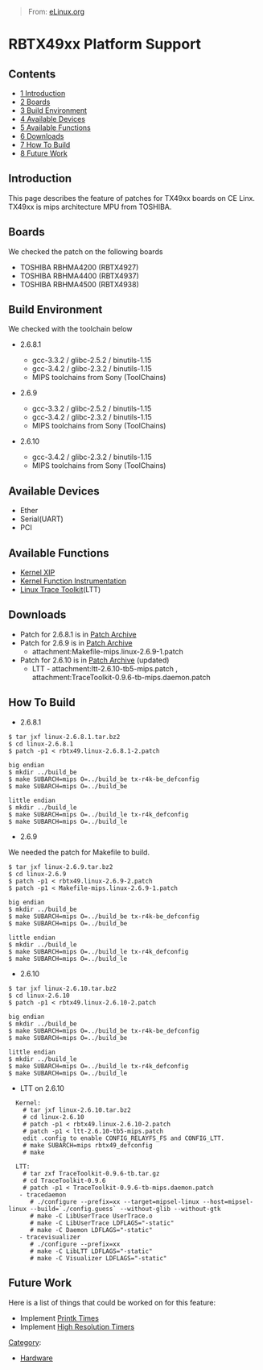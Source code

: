 > From: [eLinux.org](http://eLinux.org/RBTX49xx_Platform_Support "http://eLinux.org/RBTX49xx_Platform_Support")


# RBTX49xx Platform Support



## Contents

-   [1 Introduction](#introduction)
-   [2 Boards](#boards)
-   [3 Build Environment](#build-environment)
-   [4 Available Devices](#available-devices)
-   [5 Available Functions](#available-functions)
-   [6 Downloads](#downloads)
-   [7 How To Build](#how-to-build)
-   [8 Future Work](#future-work)

## Introduction

This page describes the feature of patches for TX49xx boards on CE Linx.
TX49xx is mips architecture MPU from TOSHIBA.

## Boards

We checked the patch on the following boards

-   TOSHIBA RBHMA4200 (RBTX4927)
-   TOSHIBA RBHMA4400 (RBTX4937)
-   TOSHIBA RBHMA4500 (RBTX4938)

## Build Environment

We checked with the toolchain below

-   2.6.8.1
    -   gcc-3.3.2 / glibc-2.5.2 / binutils-1.15
    -   gcc-3.4.2 / glibc-2.3.2 / binutils-1.15
    -   MIPS toolchains from Sony (ToolChains)

-   2.6.9
    -   gcc-3.3.2 / glibc-2.5.2 / binutils-1.15
    -   gcc-3.4.2 / glibc-2.3.2 / binutils-1.15
    -   MIPS toolchains from Sony (ToolChains)

-   2.6.10
    -   gcc-3.4.2 / glibc-2.3.2 / binutils-1.15
    -   MIPS toolchains from Sony (ToolChains)

## Available Devices

-   Ether
-   Serial(UART)
-   PCI

## Available Functions

-   [Kernel XIP](http://eLinux.org/Kernel_XIP "Kernel XIP")
-   [Kernel Function
    Instrumentation](http://eLinux.org/Kernel_Function_Instrumentation "Kernel Function Instrumentation")
-   [Linux Trace
    Toolkit](http://eLinux.org/Linux_Trace_Toolkit "Linux Trace Toolkit")(LTT)

## Downloads

-   Patch for 2.6.8.1 is in [Patch
    Archive](http://eLinux.org/Patch_Archive "Patch Archive")
-   Patch for 2.6.9 is in [Patch
    Archive](http://eLinux.org/Patch_Archive "Patch Archive")
    -   attachment:Makefile-mips.linux-2.6.9-1.patch
-   Patch for 2.6.10 is in [Patch
    Archive](http://eLinux.org/Patch_Archive "Patch Archive") (updated)
    -   LTT - attachment:ltt-2.6.10-tb5-mips.patch ,
        attachment:TraceToolkit-0.9.6-tb-mips.daemon.patch

## How To Build

-   2.6.8.1

<!-- -->

    $ tar jxf linux-2.6.8.1.tar.bz2
    $ cd linux-2.6.8.1
    $ patch -p1 < rbtx49.linux-2.6.8.1-2.patch

    big endian
    $ mkdir ../build_be
    $ make SUBARCH=mips O=../build_be tx-r4k-be_defconfig
    $ make SUBARCH=mips O=../build_be

    little endian
    $ mkdir ../build_le
    $ make SUBARCH=mips O=../build_le tx-r4k_defconfig
    $ make SUBARCH=mips O=../build_le

-   2.6.9

We needed the patch for Makefile to build.

    $ tar jxf linux-2.6.9.tar.bz2
    $ cd linux-2.6.9
    $ patch -p1 < rbtx49.linux-2.6.9-2.patch
    $ patch -p1 < Makefile-mips.linux-2.6.9-1.patch

    big endian
    $ mkdir ../build_be
    $ make SUBARCH=mips O=../build_be tx-r4k-be_defconfig
    $ make SUBARCH=mips O=../build_be

    little endian
    $ mkdir ../build_le
    $ make SUBARCH=mips O=../build_le tx-r4k_defconfig
    $ make SUBARCH=mips O=../build_le

-   2.6.10

<!-- -->

    $ tar jxf linux-2.6.10.tar.bz2
    $ cd linux-2.6.10
    $ patch -p1 < rbtx49.linux-2.6.10-2.patch

    big endian
    $ mkdir ../build_be
    $ make SUBARCH=mips O=../build_be tx-r4k-be_defconfig
    $ make SUBARCH=mips O=../build_be

    little endian
    $ mkdir ../build_le
    $ make SUBARCH=mips O=../build_le tx-r4k_defconfig
    $ make SUBARCH=mips O=../build_le

-   LTT on 2.6.10

<!-- -->

      Kernel:
        # tar jxf linux-2.6.10.tar.bz2
        # cd linux-2.6.10
        # patch -p1 < rbtx49.linux-2.6.10-2.patch
        # patch -p1 < ltt-2.6.10-tb5-mips.patch
        edit .config to enable CONFIG_RELAYFS_FS and CONFIG_LTT.
        # make SUBARCH=mips rbtx49_defconfig
        # make

      LTT:
        # tar zxf TraceToolkit-0.9.6-tb.tar.gz
        # cd TraceToolkit-0.9.6
        # patch -p1 < TraceToolkit-0.9.6-tb-mips.daemon.patch
       - tracedaemon
          # ./configure --prefix=xx --target=mipsel-linux --host=mipsel-linux --build=`./config.guess` --without-glib --without-gtk
          # make -C LibUserTrace UserTrace.o
          # make -C LibUserTrace LDFLAGS="-static"
          # make -C Daemon LDFLAGS="-static"
       - tracevisualizer
          # ./configure --prefix=xx
          # make -C LibLTT LDFLAGS="-static"
          # make -C Visualizer LDFLAGS="-static"

## Future Work

Here is a list of things that could be worked on for this feature:

-   Implement [Printk Times](http://eLinux.org/Printk_Times "Printk Times")
-   Implement [High Resolution
    Timers](http://eLinux.org/High_Resolution_Timers "High Resolution Timers")


[Category](http://eLinux.org/Special:Categories "Special:Categories"):

-   [Hardware](http://eLinux.org/Category:Hardware "Category:Hardware")

